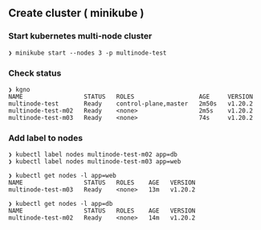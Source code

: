 
## Create cluster ( minikube )
### Start kubernetes multi-node cluster
```
❯ minikube start --nodes 3 -p multinode-test
```
### Check status
```
❯ kgno
NAME                 STATUS   ROLES                  AGE     VERSION
multinode-test       Ready    control-plane,master   2m50s   v1.20.2
multinode-test-m02   Ready    <none>                 2m5s    v1.20.2
multinode-test-m03   Ready    <none>                 74s     v1.20.2
```
### Add label to nodes
```
❯ kubectl label nodes multinode-test-m02 app=db
❯ kubectl label nodes multinode-test-m03 app=web
```
```
❯ kubectl get nodes -l app=web
NAME                 STATUS   ROLES    AGE   VERSION
multinode-test-m03   Ready    <none>   13m   v1.20.2

❯ kubectl get nodes -l app=db
NAME                 STATUS   ROLES    AGE   VERSION
multinode-test-m02   Ready    <none>   14m   v1.20.2
```
